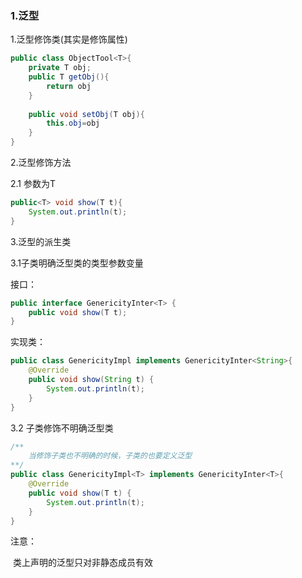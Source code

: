 ### 1.泛型

1.泛型修饰类(其实是修饰属性)

```java
public class ObjectTool<T>{
    private T obj;
    public T getObj(){
        return obj
    }
    
    public void setObj(T obj){
        this.obj=obj
    }
}
```

2.泛型修饰方法

2.1  参数为T

```java
public<T> void show(T t){
    System.out.println(t);
}
```

3.泛型的派生类

3.1子类明确泛型类的类型参数变量

接口：

```java
public interface GenericityInter<T> {
    public void show(T t);
}
```

实现类：

```java
public class GenericityImpl implements GenericityInter<String>{
    @Override
    public void show(String t) {
        System.out.println(t);
    }
}
```

3.2 子类修饰不明确泛型类

```java
/**
	当修饰子类也不明确的时候，子类的也要定义泛型
**/
public class GenericityImpl<T> implements GenericityInter<T>{
    @Override
    public void show(T t) {
        System.out.println(t);
    }
}
```

注意：

​	类上声明的泛型只对非静态成员有效

